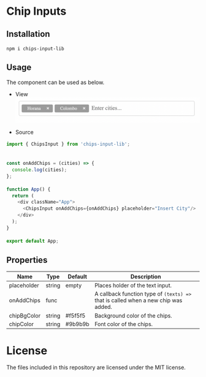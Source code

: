 # Chip Inputs

## Installation
```shell
npm i chips-input-lib
```
## Usage
The component can be used as below.

- View
![sample](docs/sample.png)

- Source
```js
import { ChipsInput } from 'chips-input-lib';


const onAddChips = (cities) => {
  console.log(cities);
};

function App() {
  return (
    <div className="App">
      <ChipsInput onAddChips={onAddChips} placeholder="Insert City"/>
    </div>
  );
}

export default App;

```

## Properties

| Name        | Type   | Default | Description                                                                        |
|-------------|--------|---------|------------------------------------------------------------------------------------|
| placeholder | string | empty   | Places holder of the text input.                                                  |
| onAddChips  | func   |         | A callback function type of `(texts) =>` that is called when a new chip was added. |
| chipBgColor  | string   |  #f5f5f5       | Background color of the chips. |
| chipColor  | string   |     #9b9b9b    | Font color of the chips. |

# License
The files included in this repository are licensed under the MIT license.